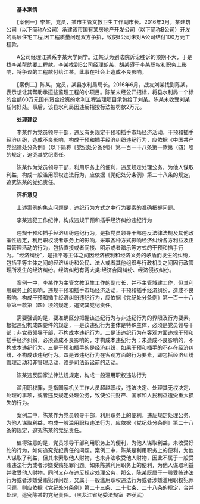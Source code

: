 　　**基本案情**

　　【案例一】李某，党员，某市主管文教卫生工作副市长。2016年3月，某建筑公司（以下简称A公司）承建该市国有某房地产开发公司（以下简称B公司）开发的高层住宅工程,因工程质量问题双方争执，致使B公司未对A公司结付100万元工程款。

　　A公司经理江某系李某大学同学。江某认为到法院诉讼胜诉的预期不大，于是找李某帮助要工程款。李某找到B公司经理胡某，胡某碍于李某职权和职务上影响，将争议的工程款付给江某。此事在社会上造成不良影响。

　　【案例二】陈某，党员，某县水利局局长。2016年6月，战友刘某找到陈某，表示想让其帮助承揽些监理工程的小项目。陈某未经公开招标，将县水利局一个标的金额60万元国有资金投资的水利工程监理项目承包给了刘某。陈某未收受刘某任何好处。事后，该县水利局因违反招投标法被罚款2万元。

　　**处理建议**

　　李某作为党员领导干部，违反有关规定干预和插手市场经济活动，干预和插手经济纠纷，造成不良影响，构成干预和插手经济纠纷违纪行为，应依据《中国共产党纪律处分条例》（以下简称《党纪处分条例》）第一百一十八条第一款第（四）项的规定，追究其党纪责任。

　　陈某作为党员领导干部，利用职务上的便利，违反规定处理公务，为他人谋取利益，构成一般滥用职权违法行为，应依据《党纪处分条例》第二十八条的规定，追究陈某的党纪责任。

　　**评析意见**

　　上述案例的焦点问题是，违纪行为方式之中行为要素的准确把握问题。

　　李某违犯工作纪律，构成违规干预和插手经济纠纷违纪行为

　　违规干预和插手经济纠纷违纪行为，是指党员领导干部违反法律法规及其他政策性规定，利用职权或者职务上的影响，采取各种方式影响经济纠纷各方利益及正常管理活动的行为，包括直接或者间接、明示或者暗示等方式的干预和插手行为。“经济纠纷”，是指平等主体之间因经济权利和经济义务的矛盾而发生的纠纷，包括平等主体之间的经济纠纷和公民、法人或者其他组织与行政机关之间因行政管理所发生的经济纠纷。经济纠纷有两大类:经济合同纠纷、经济侵权纠纷。

　　案例一中，李某作为主管文教卫生工作的副市长，并不主管城建工作，但其利用职务上的影响，违规干预和插手市场经济活动，干预和插手经济纠纷，造成不良影响，构成干预和插手经济纠纷违纪行为，应依据《党纪处分条例》第一百一十八条第一款第（四）项的规定，追究其党纪责任。

　　需要强调的是，要准确区分把握该违纪行为与非违纪行为的界限及行为要素。根据违纪构成四要件的规定，一是该违纪行为主体是特殊主体，必须是党员领导干部；非党员领导干部，不构成本违纪行为。二是该违纪行为在客观方面违规干预和插手经济纠纷，必须造成不良影响的，才构成本违纪行为；未造成不良影响的，不构成本违纪行为。三是干预和插手的是经济纠纷，如果干预和插手的不存在经济纠纷，不构成该违纪行为。四是该违纪行为在客观方面的行为要素，即包括经济纠纷管理活动和非管理活动，须是司法诉讼前的活动。

　　陈某违反国家法律法规规定，构成一般滥用职权违法行为

　　滥用职权罪，是指国家机关工作人员超越职权，违法决定、处理其无权决定、处理的事项，或者违反规定处理公务，致使公共财产、国家和人民利益遭受重大损失的行为。

　　案例二中，陈某作为党员领导干部，利用职务上的便利，违反规定处理公务，为他人谋取利益，构成一般滥用职权违法行为，应依据《党纪处分条例》第二十八条的规定，追究陈某的党纪责任。

　　值得注意的是，党员领导干部利用职务上的便利，为他人谋取利益，未收受好处的行为，如何追究党纪责任的问题。案例二中，陈某是利用职务上的便利，为他人谋取了利益，但其未索取他人财物，也未非法收受他人财物，因此不属于一般受贿违法行为或者涉嫌受贿犯罪问题。如果陈某利用职务上的便利，为他人谋取利益并收受他人财物，同时又存在违反规定处理公务，那么，陈某既属于一般受贿违法行为或者涉嫌受贿犯罪问题，又属于一般滥用职权违法行为或者涉嫌滥用职权犯罪问题，则应依据《党纪处分条例》第二十三条、二十七条、二十八条的规定，合并处理，追究陈某的党纪责任。（黑龙江省纪委法规室  齐英武）